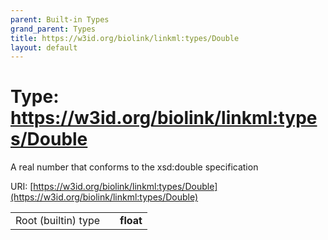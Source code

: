 ```yaml
---
parent: Built-in Types
grand_parent: Types
title: https://w3id.org/biolink/linkml:types/Double
layout: default
---
```


# Type: https://w3id.org/biolink/linkml:types/Double


A real number that conforms to the xsd:double specification

URI: [https://w3id.org/biolink/linkml:types/Double](https://w3id.org/biolink/linkml:types/Double)

|  |  |  |
| --- | --- | --- |
| Root (builtin) type | | **float** |
